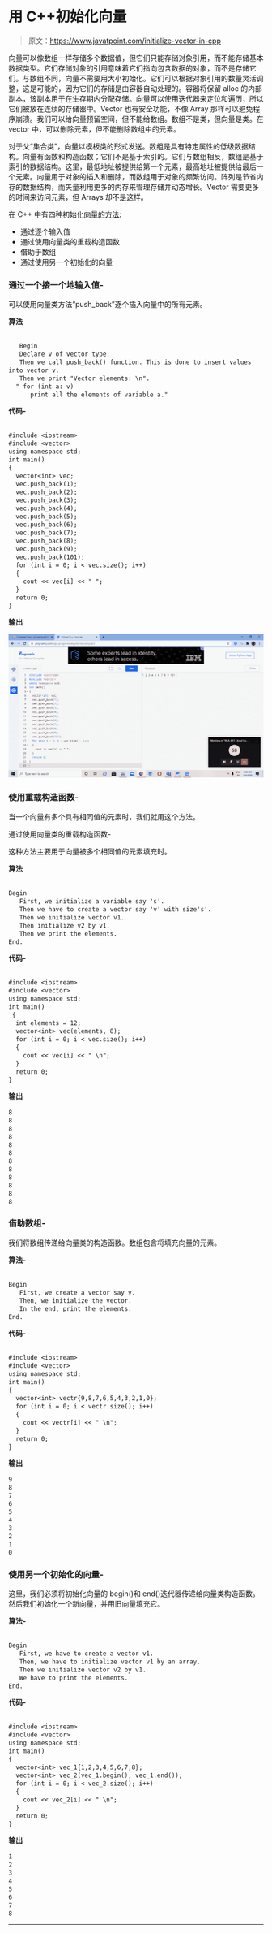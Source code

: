 # 用 C++初始化向量

> 原文：<https://www.javatpoint.com/initialize-vector-in-cpp>

向量可以像数组一样存储多个数据值，但它们只能存储对象引用，而不能存储基本数据类型。它们存储对象的引用意味着它们指向包含数据的对象，而不是存储它们。与数组不同，向量不需要用大小初始化。它们可以根据对象引用的数量灵活调整，这是可能的，因为它们的存储是由容器自动处理的。容器将保留 alloc 的内部副本，该副本用于在生存期内分配存储。向量可以使用迭代器来定位和遍历，所以它们被放在连续的存储器中。Vector 也有安全功能，不像 Array 那样可以避免程序崩溃。我们可以给向量预留空间，但不能给数组。数组不是类，但向量是类。在 vector 中，可以删除元素，但不能删除数组中的元素。

对于父“集合类”，向量以模板类的形式发送。数组是具有特定属性的低级数据结构。向量有函数和构造函数；它们不是基于索引的。它们与数组相反，数组是基于索引的数据结构。这里，最低地址被提供给第一个元素，最高地址被提供给最后一个元素。向量用于对象的插入和删除，而数组用于对象的频繁访问。阵列是节省内存的数据结构，而矢量利用更多的内存来管理存储并动态增长。Vector 需要更多的时间来访问元素，但 Arrays 却不是这样。

在 C++ 中有四种初始化[向量的方法:](https://www.javatpoint.com/cpp-vector)

*   通过逐个输入值
*   通过使用向量类的重载构造函数
*   借助于数组
*   通过使用另一个初始化的向量

### 通过一个接一个地输入值-

可以使用向量类方法“push_back”逐个插入向量中的所有元素。

**算法**

```

   Begin
   Declare v of vector type.
   Then we call push_back() function. This is done to insert values into vector v.
   Then we print "Vector elements: \n".
  " for (int a: v)
      print all the elements of variable a."

```

**代码-**

```

#include <iostream>
#include <vector>
using namespace std;
int main() 
{
  vector<int> vec;  
  vec.push_back(1); 
  vec.push_back(2); 
  vec.push_back(3);
  vec.push_back(4); 
  vec.push_back(5);
  vec.push_back(6); 
  vec.push_back(7); 
  vec.push_back(8);
  vec.push_back(9); 
  vec.push_back(101);
  for (int i = 0; i < vec.size(); i++)
  {
    cout << vec[i] << " "; 
  }
  return 0; 
}

```

**输出**

![Initialize Vector in C++](img/2210ffb8f2a52c41131fb9c7c196db40.png)

### 使用重载构造函数-

当一个向量有多个具有相同值的元素时，我们就用这个方法。

通过使用向量类的重载构造函数-

这种方法主要用于向量被多个相同值的元素填充时。

**算法**

```

Begin
   First, we initialize a variable say 's'.
   Then we have to create a vector say 'v' with size's'.
   Then we initialize vector v1.
   Then initialize v2 by v1.
   Then we print the elements.
End.

```

**代码-**

```

#include <iostream>
#include <vector>
using namespace std;
int main()
 {
  int elements = 12; 
  vector<int> vec(elements, 8); 
  for (int i = 0; i < vec.size(); i++)
  {
    cout << vec[i] << " \n"; 
  }
  return 0; 
}  

```

**输出**

```
8 
8 
8 
8 
8 
8 
8 
8 
8 
8 
8 
8

```

### 借助数组-

我们将数组传递给向量类的构造函数。数组包含将填充向量的元素。

**算法-**

```

Begin
   First, we create a vector say v.
   Then, we initialize the vector.
   In the end, print the elements.
End.

```

**代码-**

```

#include <iostream>
#include <vector>
using namespace std;
int main() 
{
  vector<int> vectr{9,8,7,6,5,4,3,2,1,0}; 
  for (int i = 0; i < vectr.size(); i++)
  {
    cout << vectr[i] << " \n"; 
  }
  return 0;
}

```

**输出**

```
9 
8 
7 
6 
5 
4 
3 
2 
1 
0

```

### 使用另一个初始化的向量-

这里，我们必须将初始化向量的 begin()和 end()迭代器传递给向量类构造函数。然后我们初始化一个新向量，并用旧向量填充它。

**算法-**

```

Begin
   First, we have to create a vector v1.
   Then, we have to initialize vector v1 by an array.
   Then we initialize vector v2 by v1.
   We have to print the elements.
End.

```

**代码-**

```

#include <iostream>
#include <vector>
using namespace std;
int main() 
{
  vector<int> vec_1{1,2,3,4,5,6,7,8};
  vector<int> vec_2(vec_1.begin(), vec_1.end());
  for (int i = 0; i < vec_2.size(); i++)
  {
    cout << vec_2[i] << " \n"; 
  }
  return 0; 
}

```

**输出**

```
1 
2 
3 
4 
5 
6 
7 
8

```

* * *